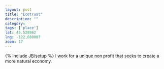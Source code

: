 ```yaml
---
layout: post
title: "Ecotrust"
description: ""
category: 
tags: ['place']
lat: 45.528062
lng: -122.680007
zoom: 17
---
```

{% include JB/setup %}
I work for a unique non profit that seeks to create a more natural economy.